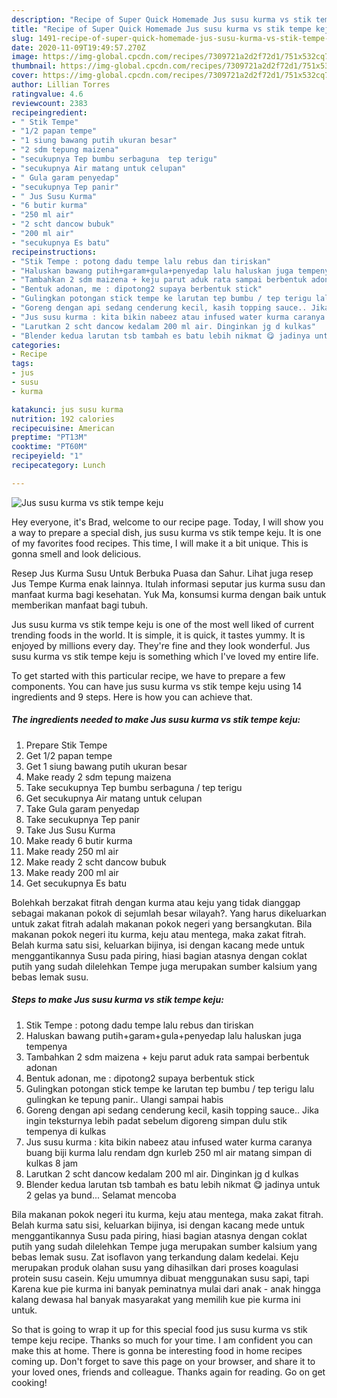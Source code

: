 ```yaml
---
description: "Recipe of Super Quick Homemade Jus susu kurma vs stik tempe keju"
title: "Recipe of Super Quick Homemade Jus susu kurma vs stik tempe keju"
slug: 1491-recipe-of-super-quick-homemade-jus-susu-kurma-vs-stik-tempe-keju
date: 2020-11-09T19:49:57.270Z
image: https://img-global.cpcdn.com/recipes/7309721a2d2f72d1/751x532cq70/jus-susu-kurma-vs-stik-tempe-keju-foto-resep-utama.jpg
thumbnail: https://img-global.cpcdn.com/recipes/7309721a2d2f72d1/751x532cq70/jus-susu-kurma-vs-stik-tempe-keju-foto-resep-utama.jpg
cover: https://img-global.cpcdn.com/recipes/7309721a2d2f72d1/751x532cq70/jus-susu-kurma-vs-stik-tempe-keju-foto-resep-utama.jpg
author: Lillian Torres
ratingvalue: 4.6
reviewcount: 2383
recipeingredient:
- " Stik Tempe"
- "1/2 papan tempe"
- "1 siung bawang putih ukuran besar"
- "2 sdm tepung maizena"
- "secukupnya Tep bumbu serbaguna  tep terigu"
- "secukupnya Air matang untuk celupan"
- " Gula garam penyedap"
- "secukupnya Tep panir"
- " Jus Susu Kurma"
- "6 butir kurma"
- "250 ml air"
- "2 scht dancow bubuk"
- "200 ml air"
- "secukupnya Es batu"
recipeinstructions:
- "Stik Tempe : potong dadu tempe lalu rebus dan tiriskan"
- "Haluskan bawang putih+garam+gula+penyedap lalu haluskan juga tempenya"
- "Tambahkan 2 sdm maizena + keju parut aduk rata sampai berbentuk adonan"
- "Bentuk adonan, me : dipotong2 supaya berbentuk stick"
- "Gulingkan potongan stick tempe ke larutan tep bumbu / tep terigu lalu gulingkan ke tepung panir.. Ulangi sampai habis"
- "Goreng dengan api sedang cenderung kecil, kasih topping sauce.. Jika ingin teksturnya lebih padat sebelum digoreng simpan dulu stik tempenya di kulkas"
- "Jus susu kurma : kita bikin nabeez atau infused water kurma caranya buang biji kurma lalu rendam dgn kurleb 250 ml air matang simpan di kulkas 8 jam"
- "Larutkan 2 scht dancow kedalam 200 ml air. Dinginkan jg d kulkas"
- "Blender kedua larutan tsb tambah es batu lebih nikmat 😋 jadinya untuk 2 gelas ya bund... Selamat mencoba"
categories:
- Recipe
tags:
- jus
- susu
- kurma

katakunci: jus susu kurma 
nutrition: 192 calories
recipecuisine: American
preptime: "PT13M"
cooktime: "PT60M"
recipeyield: "1"
recipecategory: Lunch

---
```



![Jus susu kurma vs stik tempe keju](https://img-global.cpcdn.com/recipes/7309721a2d2f72d1/751x532cq70/jus-susu-kurma-vs-stik-tempe-keju-foto-resep-utama.jpg)

Hey everyone, it's Brad, welcome to our recipe page. Today, I will show you a way to prepare a special dish, jus susu kurma vs stik tempe keju. It is one of my favorites food recipes. This time, I will make it a bit unique. This is gonna smell and look delicious.

Resep Jus Kurma Susu Untuk Berbuka Puasa dan Sahur. Lihat juga resep Jus Tempe Kurma enak lainnya. Itulah informasi seputar jus kurma susu dan manfaat kurma bagi kesehatan. Yuk Ma, konsumsi kurma dengan baik untuk memberikan manfaat bagi tubuh.

Jus susu kurma vs stik tempe keju is one of the most well liked of current trending foods in the world. It is simple, it is quick, it tastes yummy. It is enjoyed by millions every day. They're fine and they look wonderful. Jus susu kurma vs stik tempe keju is something which I've loved my entire life.


To get started with this particular recipe, we have to prepare a few components. You can have jus susu kurma vs stik tempe keju using 14 ingredients and 9 steps. Here is how you can achieve that.

<!--inarticleads1-->

##### The ingredients needed to make Jus susu kurma vs stik tempe keju:

1. Prepare  Stik Tempe
1. Get 1/2 papan tempe
1. Get 1 siung bawang putih ukuran besar
1. Make ready 2 sdm tepung maizena
1. Take secukupnya Tep bumbu serbaguna / tep terigu
1. Get secukupnya Air matang untuk celupan
1. Take  Gula garam penyedap
1. Take secukupnya Tep panir
1. Take  Jus Susu Kurma
1. Make ready 6 butir kurma
1. Make ready 250 ml air
1. Make ready 2 scht dancow bubuk
1. Make ready 200 ml air
1. Get secukupnya Es batu


Bolehkah berzakat fitrah dengan kurma atau keju yang tidak dianggap sebagai makanan pokok di sejumlah besar wilayah?. Yang harus dikeluarkan untuk zakat fitrah adalah makanan pokok negeri yang bersangkutan. Bila makanan pokok negeri itu kurma, keju atau mentega, maka zakat fitrah. Belah kurma satu sisi, keluarkan bijinya, isi dengan kacang mede untuk menggantikannya Susu pada piring, hiasi bagian atasnya dengan coklat putih yang sudah dilelehkan Tempe juga merupakan sumber kalsium yang bebas lemak susu. 

<!--inarticleads2-->

##### Steps to make Jus susu kurma vs stik tempe keju:

1. Stik Tempe : potong dadu tempe lalu rebus dan tiriskan
1. Haluskan bawang putih+garam+gula+penyedap lalu haluskan juga tempenya
1. Tambahkan 2 sdm maizena + keju parut aduk rata sampai berbentuk adonan
1. Bentuk adonan, me : dipotong2 supaya berbentuk stick
1. Gulingkan potongan stick tempe ke larutan tep bumbu / tep terigu lalu gulingkan ke tepung panir.. Ulangi sampai habis
1. Goreng dengan api sedang cenderung kecil, kasih topping sauce.. Jika ingin teksturnya lebih padat sebelum digoreng simpan dulu stik tempenya di kulkas
1. Jus susu kurma : kita bikin nabeez atau infused water kurma caranya buang biji kurma lalu rendam dgn kurleb 250 ml air matang simpan di kulkas 8 jam
1. Larutkan 2 scht dancow kedalam 200 ml air. Dinginkan jg d kulkas
1. Blender kedua larutan tsb tambah es batu lebih nikmat 😋 jadinya untuk 2 gelas ya bund... Selamat mencoba


Bila makanan pokok negeri itu kurma, keju atau mentega, maka zakat fitrah. Belah kurma satu sisi, keluarkan bijinya, isi dengan kacang mede untuk menggantikannya Susu pada piring, hiasi bagian atasnya dengan coklat putih yang sudah dilelehkan Tempe juga merupakan sumber kalsium yang bebas lemak susu. Zat isoflavon yang terkandung dalam kedelai. Keju merupakan produk olahan susu yang dihasilkan dari proses koagulasi protein susu casein. Keju umumnya dibuat menggunakan susu sapi, tapi Karena kue pie kurma ini banyak peminatnya mulai dari anak - anak hingga kalang dewasa hal banyak masyarakat yang memilih kue pie kurma ini untuk. 

So that is going to wrap it up for this special food jus susu kurma vs stik tempe keju recipe. Thanks so much for your time. I am confident you can make this at home. There is gonna be interesting food in home recipes coming up. Don't forget to save this page on your browser, and share it to your loved ones, friends and colleague. Thanks again for reading. Go on get cooking!
